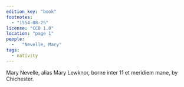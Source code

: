 ```yaml
---
edition_key: "book"
footnotes:
  - "1554-08-25"
license: "CC0 1.0"
location: "page 1"
people:
  -   "Nevelle, Mary"
tags:
  - nativity
---
```

Mary Nevelle, alias Mary Lewknor, borne
inter 11 et meridiem mane, by Chichester.
